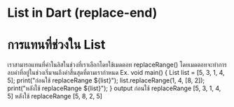 # List in Dart (replace-end)
# การแทนที่ช่วงใน List
เราสามารถแทนที่ค่าในลิสในช่วงที่เราเลือกโดยใช้เมดตอท replaceRange() โดยเมดตอทจะทำการลบค่าที่อยู่ในช่วงเริ่มจนถึงค่าสิ้นสุดที่ตามเรากำหนด
Ex.
	void main() {
	 List<int> list = [5, 3, 1, 4, 5];
	 print("ก่อนใช้ replaceRange ${list}");
	 list.replaceRange(1, 4, [8, 2]);
	 print("หลังใช้ replaceRange ${list}");
	}
output
	ก่อนใช้ replaceRange [5, 3, 1, 4, 5]
	หลังใช้ replaceRange [5, 8, 2, 5]
 
#
